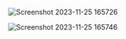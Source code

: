 ![Screenshot 2023-11-25 165726](https://github.com/rajnish1312/Task-1---Prodigy-Infotech--WebDev/assets/121715461/f7e313fa-4087-4480-82c4-265f0ce2e420)

![Screenshot 2023-11-25 165746](https://github.com/rajnish1312/Task-1---Prodigy-Infotech--WebDev/assets/121715461/33aa1b7a-f487-4c39-970e-2eb9263fa939)
